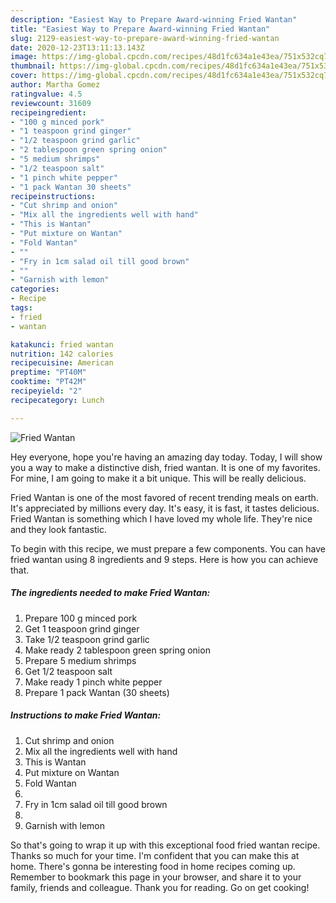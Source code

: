 ```yaml
---
description: "Easiest Way to Prepare Award-winning Fried Wantan"
title: "Easiest Way to Prepare Award-winning Fried Wantan"
slug: 2129-easiest-way-to-prepare-award-winning-fried-wantan
date: 2020-12-23T13:11:13.143Z
image: https://img-global.cpcdn.com/recipes/48d1fc634a1e43ea/751x532cq70/fried-wantan-recipe-main-photo.jpg
thumbnail: https://img-global.cpcdn.com/recipes/48d1fc634a1e43ea/751x532cq70/fried-wantan-recipe-main-photo.jpg
cover: https://img-global.cpcdn.com/recipes/48d1fc634a1e43ea/751x532cq70/fried-wantan-recipe-main-photo.jpg
author: Martha Gomez
ratingvalue: 4.5
reviewcount: 31609
recipeingredient:
- "100 g minced pork"
- "1 teaspoon grind ginger"
- "1/2 teaspoon grind garlic"
- "2 tablespoon green spring onion"
- "5 medium shrimps"
- "1/2 teaspoon salt"
- "1 pinch white pepper"
- "1 pack Wantan 30 sheets"
recipeinstructions:
- "Cut shrimp and onion"
- "Mix all the ingredients well with hand"
- "This is Wantan"
- "Put mixture on Wantan"
- "Fold Wantan"
- ""
- "Fry in 1cm salad oil till good brown"
- ""
- "Garnish with lemon"
categories:
- Recipe
tags:
- fried
- wantan

katakunci: fried wantan 
nutrition: 142 calories
recipecuisine: American
preptime: "PT40M"
cooktime: "PT42M"
recipeyield: "2"
recipecategory: Lunch

---
```



![Fried Wantan](https://img-global.cpcdn.com/recipes/48d1fc634a1e43ea/751x532cq70/fried-wantan-recipe-main-photo.jpg)

Hey everyone, hope you're having an amazing day today. Today, I will show you a way to make a distinctive dish, fried wantan. It is one of my favorites. For mine, I am going to make it a bit unique. This will be really delicious.



Fried Wantan is one of the most favored of recent trending meals on earth. It's appreciated by millions every day. It's easy, it is fast, it tastes delicious. Fried Wantan is something which I have loved my whole life. They're nice and they look fantastic.


To begin with this recipe, we must prepare a few components. You can have fried wantan using 8 ingredients and 9 steps. Here is how you can achieve that.

<!--inarticleads1-->

##### The ingredients needed to make Fried Wantan:

1. Prepare 100 g minced pork
1. Get 1 teaspoon grind ginger
1. Take 1/2 teaspoon grind garlic
1. Make ready 2 tablespoon green spring onion
1. Prepare 5 medium shrimps
1. Get 1/2 teaspoon salt
1. Make ready 1 pinch white pepper
1. Prepare 1 pack Wantan (30 sheets)




<!--inarticleads2-->

##### Instructions to make Fried Wantan:

1. Cut shrimp and onion
1. Mix all the ingredients well with hand
1. This is Wantan
1. Put mixture on Wantan
1. Fold Wantan
1. 
1. Fry in 1cm salad oil till good brown
1. 
1. Garnish with lemon




So that's going to wrap it up with this exceptional food fried wantan recipe. Thanks so much for your time. I'm confident that you can make this at home. There's gonna be interesting food in home recipes coming up. Remember to bookmark this page in your browser, and share it to your family, friends and colleague. Thank you for reading. Go on get cooking!

